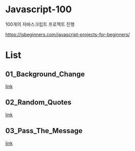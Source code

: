# Javascript-100
100개의 자바스크립트 프로젝트 진행

https://jsbeginners.com/javascript-projects-for-beginners/

# List
## 01_Background_Change
[link](https://github.com/owopqowo/javascript-100/tree/master/01_Background_Change)
## 02_Random_Quotes
[link](https://github.com/owopqowo/javascript-100/tree/master/02_Random_Quotes)
## 03_Pass_The_Message
[link](https://github.com/owopqowo/javascript-100/tree/master/03_Pass_The_Message)
